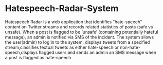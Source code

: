 # Hatespeech-Radar-System
Hatespeech Radar is a web application that identifies “hate-speech” content on Twitter streams and records related statistics of posts (safe vs unsafe). When a post is flagged to be ‘unsafe’ (containing potentially hateful message), an admin is notified via SMS of the incident. 
The system allows the user(admin) to log in to the system, displays tweets from a specified stream,classifies textual tweets as either hate-speech or non-hate-speech,displays flagged users and sends an admin an SMS message when a post is flagged as hate-speech
